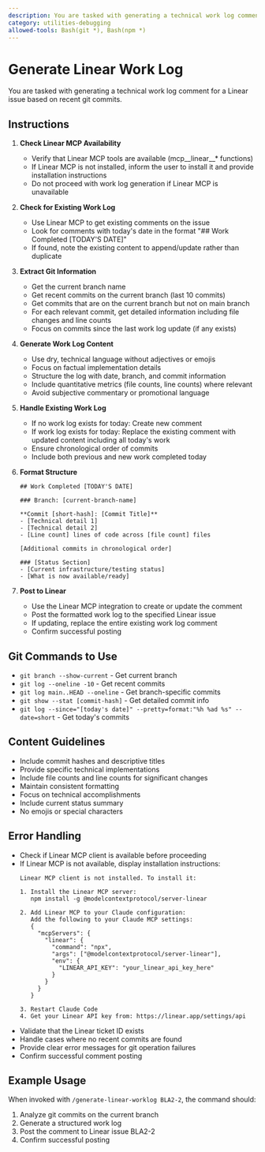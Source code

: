 ```yaml
---
description: You are tasked with generating a technical work log comment for a Linear issue based on recent git commits.
category: utilities-debugging
allowed-tools: Bash(git *), Bash(npm *)
---
```


# Generate Linear Work Log

You are tasked with generating a technical work log comment for a Linear issue based on recent git commits.

## Instructions

1. **Check Linear MCP Availability**
   - Verify that Linear MCP tools are available (mcp__linear__* functions)
   - If Linear MCP is not installed, inform the user to install it and provide installation instructions
   - Do not proceed with work log generation if Linear MCP is unavailable

2. **Check for Existing Work Log**
   - Use Linear MCP to get existing comments on the issue
   - Look for comments with today's date in the format "## Work Completed [TODAY'S DATE]"
   - If found, note the existing content to append/update rather than duplicate

2. **Extract Git Information**
   - Get the current branch name
   - Get recent commits on the current branch (last 10 commits)
   - Get commits that are on the current branch but not on main branch
   - For each relevant commit, get detailed information including file changes and line counts
   - Focus on commits since the last work log update (if any exists)

3. **Generate Work Log Content**
   - Use dry, technical language without adjectives or emojis
   - Focus on factual implementation details
   - Structure the log with date, branch, and commit information
   - Include quantitative metrics (file counts, line counts) where relevant
   - Avoid subjective commentary or promotional language

4. **Handle Existing Work Log**
   - If no work log exists for today: Create new comment
   - If work log exists for today: Replace the existing comment with updated content including all today's work
   - Ensure chronological order of commits
   - Include both previous and new work completed today

5. **Format Structure**
   ```
   ## Work Completed [TODAY'S DATE]

   ### Branch: [current-branch-name]

   **Commit [short-hash]: [Commit Title]**
   - [Technical detail 1]
   - [Technical detail 2]
   - [Line count] lines of code across [file count] files

   [Additional commits in chronological order]

   ### [Status Section]
   - [Current infrastructure/testing status]
   - [What is now available/ready]
   ```

6. **Post to Linear**
   - Use the Linear MCP integration to create or update the comment
   - Post the formatted work log to the specified Linear issue
   - If updating, replace the entire existing work log comment
   - Confirm successful posting

## Git Commands to Use
- `git branch --show-current` - Get current branch
- `git log --oneline -10` - Get recent commits
- `git log main..HEAD --oneline` - Get branch-specific commits
- `git show --stat [commit-hash]` - Get detailed commit info
- `git log --since="[today's date]" --pretty=format:"%h %ad %s" --date=short` - Get today's commits

## Content Guidelines
- Include commit hashes and descriptive titles
- Provide specific technical implementations
- Include file counts and line counts for significant changes
- Maintain consistent formatting
- Focus on technical accomplishments
- Include current status summary
- No emojis or special characters

## Error Handling
- Check if Linear MCP client is available before proceeding
- If Linear MCP is not available, display installation instructions:
  ```
  Linear MCP client is not installed. To install it:

  1. Install the Linear MCP server:
     npm install -g @modelcontextprotocol/server-linear

  2. Add Linear MCP to your Claude configuration:
     Add the following to your Claude MCP settings:
     {
       "mcpServers": {
         "linear": {
           "command": "npx",
           "args": ["@modelcontextprotocol/server-linear"],
           "env": {
             "LINEAR_API_KEY": "your_linear_api_key_here"
           }
         }
       }
     }

  3. Restart Claude Code
  4. Get your Linear API key from: https://linear.app/settings/api
  ```
- Validate that the Linear ticket ID exists
- Handle cases where no recent commits are found
- Provide clear error messages for git operation failures
- Confirm successful comment posting

## Example Usage
When invoked with `/generate-linear-worklog BLA2-2`, the command should:
1. Analyze git commits on the current branch
2. Generate a structured work log
3. Post the comment to Linear issue BLA2-2
4. Confirm successful posting
